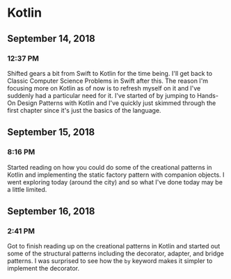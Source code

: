 # Kotlin

## September 14, 2018

### 12:37 PM

Shifted gears a bit from Swift to Kotlin for the time being. I'll get back to Classic Computer Science Problems in Swift after this. The reason I'm focusing more on Kotlin as of now is to refresh myself on it and I've suddenly had a particular need for it. I've started of by jumping to Hands-On Design Patterns with Kotlin and I've quickly just skimmed through the first chapter since it's just the basics of the language.

## September 15, 2018

### 8:16 PM

Started reading on how you could do some of the creational patterns in Kotlin and implementing the static factory pattern with companion objects. I went exploring today (around the city) and so what I've done today may be a little limited.

## September 16, 2018

### 2:41 PM

Got to finish reading up on the creational patterns in Kotlin and started out some of the structural patterns including the decorator, adapter, and bridge patterns. I was surprised to see how the `by` keyword makes it simpler to implement the decorator.